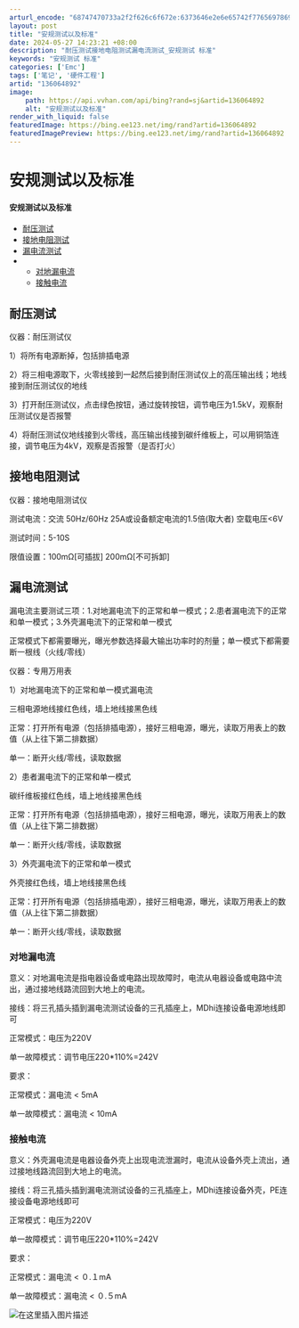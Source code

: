 ```yaml
---
arturl_encode: "68747470733a2f2f626c6f672e:6373646e2e6e65742f77656978696e5f34313232363236352f:61727469636c652f64657461696c732f313336303634383932"
layout: post
title: "安规测试以及标准"
date: 2024-05-27 14:23:21 +08:00
description: "耐压测试接地电阻测试漏电流测试_安规测试 标准"
keywords: "安规测试 标准"
categories: ['Emc']
tags: ['笔记', '硬件工程']
artid: "136064892"
image:
    path: https://api.vvhan.com/api/bing?rand=sj&artid=136064892
    alt: "安规测试以及标准"
render_with_liquid: false
featuredImage: https://bing.ee123.net/img/rand?artid=136064892
featuredImagePreview: https://bing.ee123.net/img/rand?artid=136064892
---
```


# 安规测试以及标准

#### 安规测试以及标准

* [耐压测试](#_1)
* [接地电阻测试](#_8)
* [漏电流测试](#_13)
* + [对地漏电流](#_31)
  + [接触电流](#_43)

## 耐压测试

仪器：耐压测试仪
  
1）将所有电源断掉，包括排插电源
  
2）将三相电源取下，火零线接到一起然后接到耐压测试仪上的高压输出线；地线接到耐压测试仪的地线
  
3）打开耐压测试仪，点击绿色按钮，通过旋转按钮，调节电压为1.5kV，观察耐压测试仪是否报警
  
4）将耐压测试仪地线接到火零线，高压输出线接到碳纤维板上，可以用铜箔连接，调节电压为4kV，观察是否报警（是否打火）

## 接地电阻测试

仪器：接地电阻测试仪
  
测试电流：交流 50Hz/60Hz 25A或设备额定电流的1.5倍(取大者) 空载电压<6V
  
测试时间：5-10S
  
限值设置：100mΩ[可插拔] 200mΩ[不可拆卸]

## 漏电流测试

漏电流主要测试三项：1.对地漏电流下的正常和单一模式；2.患者漏电流下的正常和单一模式；3.外壳漏电流下的正常和单一模式
  
正常模式下都需要曝光，曝光参数选择最大输出功率时的剂量；单一模式下都需要断一根线（火线/零线）
  
仪器：专用万用表
  
1）对地漏电流下的正常和单一模式漏电流
  
三相电源地线接红色线，墙上地线接黑色线
  
正常：打开所有电源（包括排插电源），接好三相电源，曝光，读取万用表上的数值（从上往下第二排数据）
  
单一：断开火线/零线，读取数据
  
2）患者漏电流下的正常和单一模式
  
碳纤维板接红色线，墙上地线接黑色线
  
正常：打开所有电源（包括排插电源），接好三相电源，曝光，读取万用表上的数值（从上往下第二排数据）
  
单一：断开火线/零线，读取数据
  
3）外壳漏电流下的正常和单一模式
  
外壳接红色线，墙上地线接黑色线
  
正常：打开所有电源（包括排插电源），接好三相电源，曝光，读取万用表上的数值（从上往下第二排数据）
  
单一：断开火线/零线，读取数据

### 对地漏电流

意义：对地漏电流是指电器设备或电路出现故障时，电流从电器设备或电路中流出，通过接地线路流回到大地上的电流。

接线：将三孔插头插到漏电流测试设备的三孔插座上，MDhi连接设备电源地线即可

正常模式：电压为220V
  
单一故障模式：调节电压220*110%=242V

要求：
  
正常模式：漏电流 < 5mA
  
单一故障模式：漏电流 < 10mA

### 接触电流

意义：外壳漏电流是电器设备外壳上出现电流泄漏时，电流从设备外壳上流出，通过接地线路流回到大地上的电流。

接线：将三孔插头插到漏电流测试设备的三孔插座上，MDhi连接设备外壳，PE连接设备电源地线即可

正常模式：电压为220V
  
单一故障模式：调节电压220*110%=242V

要求：
  
正常模式：漏电流 < ０.１mA
  
单一故障模式：漏电流 < ０.５mA

![在这里插入图片描述](https://i-blog.csdnimg.cn/blog_migrate/af6005bf93075c6912eecdd00c17b546.png)